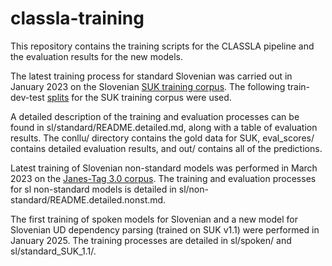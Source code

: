 # classla-training
This repository contains the training scripts for the CLASSLA pipeline and the evaluation results for the new models.

The latest training process for standard Slovenian was carried out in January 2023 on the Slovenian [SUK training corpus](https://www.clarin.si/repository/xmlui/handle/11356/1747).
The following train-dev-test [splits](https://github.com/clarinsi/suk-split) for the SUK training corpus were used.

A detailed description of the training and evaluation processes can be found in sl/standard/README.detailed.md, along with a table of evaluation results. The conllu/ directory contains the gold data for SUK, eval_scores/ contains detailed evaluation results, and out/ contains all of the predictions.

Latest training of Slovenian non-standard models was performed in March 2023 on the [Janes-Tag 3.0 corpus](http://hdl.handle.net/11356/1732). The training and evaluation processes for sl non-standard models is detailed in sl/non-standard/README.detailed.nonst.md.

The first training of spoken models for Slovenian and a new model for Slovenian UD dependency parsing (trained on SUK v1.1) were performed in January 2025. The training processes are detailed in sl/spoken/ and sl/standard_SUK_1.1/.

